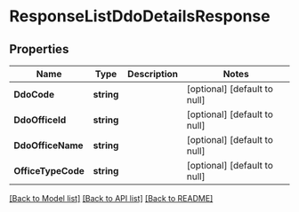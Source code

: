 # ResponseListDdoDetailsResponse

## Properties
Name | Type | Description | Notes
------------ | ------------- | ------------- | -------------
**DdoCode** | **string** |  | [optional] [default to null]
**DdoOfficeId** | **string** |  | [optional] [default to null]
**DdoOfficeName** | **string** |  | [optional] [default to null]
**OfficeTypeCode** | **string** |  | [optional] [default to null]

[[Back to Model list]](../README.md#documentation-for-models) [[Back to API list]](../README.md#documentation-for-api-endpoints) [[Back to README]](../README.md)


